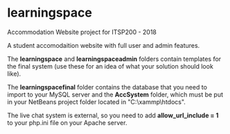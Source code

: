 # learningspace
Accommodation Website project for ITSP200 - 2018

A student accomodaition website with full user and admin features.

The **learningspace** and **learningspaceadmin** folders contain templates for the final system (use these for an idea of what your solution should look like).

The **learningspacefinal** folder contains the database that you need to import to your MySQL server and the **AccSystem** folder, which must be put in your NetBeans project folder located in "C:\xammp\htdocs\".

The live chat system is external, so you need to add **allow_url_include = 1** to your php.ini file on your Apache server.
